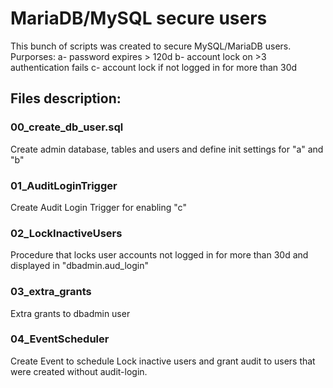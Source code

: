 # MariaDB/MySQL secure users
This bunch of scripts was created to secure MySQL/MariaDB users.
Purporses:
  a- password expires > 120d
  b- account lock on >3 authentication fails
  c- account lock if not logged in for more than 30d

## Files description:
### 00_create_db_user.sql
Create admin database, tables and users and define init settings for "a" and "b"

### 01_AuditLoginTrigger
Create Audit Login Trigger for enabling "c"

### 02_LockInactiveUsers
Procedure that locks user accounts not logged in for more than 30d and displayed in "dbadmin.aud_login"

### 03_extra_grants
Extra grants to dbadmin user

### 04_EventScheduler
Create Event to schedule Lock inactive users and grant audit to users that were created without audit-login. 
